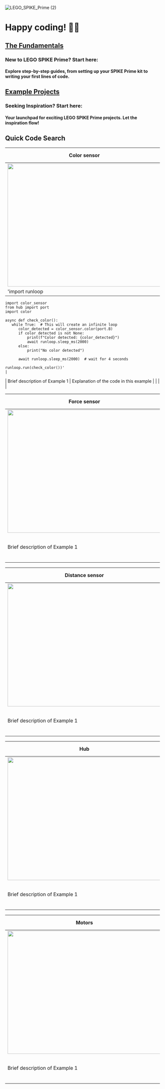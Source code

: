 ![LEGO_SPIKE_Prime (2)](https://github.com/tconey01/legospikeprime-repo/assets/119706185/57541aa3-a0eb-41f1-a89f-007c188684f1)

# Happy coding! 🚀🔧

## [The Fundamentals](TheFundamentals)
### New to LEGO SPIKE Prime? Start here:
#### Explore step-by-step guides, from setting up your SPIKE Prime kit to writing your first lines of code.

## [Example Projects](ExampleProjects)
### Seeking Inspiration? Start here:
#### Your launchpad for exciting LEGO SPIKE Prime projects. Let the inspiration flow!

## **Quick Code Search**



| Color sensor                           | Code Snippet                           |
|---------------------------------|----------------------------------------|
| <img src="https://github.com/tconey01/legospikeprime-repo/assets/119706185/b604e2e9-c6cb-4ad3-827a-2c2206158ac3" width="500" height="400">
|  'import runloop
    import color_sensor
    from hub import port
    import color

    async def check_color():
       while True:  # This will create an infinite loop
          color_detected = color_sensor.color(port.B)
          if color_detected is not None:
              print(f"Color detected: {color_detected}")
              await runloop.sleep_ms(2000)
          else:
              print("No color detected")

          await runloop.sleep_ms(2000)  # wait for 4 seconds

    runloop.run(check_color())'                                                    |
| Brief description of Example 1              | Explanation of the code in this example |
|                                             |                                         |

| Force sensor                          | Code Snippet                           |
|---------------------------------|----------------------------------------|
| <img src="https://github.com/tconey01/legospikeprime-repo/assets/119706185/95f8b808-f811-4a81-9804-e810ecf09ea1" width="500" height="400"> |       `from hub import color_sensor`              |
| Brief description of Example 1              | Explanation of the code in this example |
|                                             |                                         |

| Distance sensor                           | Code Snippet                           |
|---------------------------------|----------------------------------------|
| <img src="https://github.com/tconey01/legospikeprime-repo/assets/119706185/9d6b0a5b-4426-4bf6-abd2-97cd5b9b8e7f" width="500" height="400"> |       `from hub import color_sensor`              |
| Brief description of Example 1              | Explanation of the code in this example |
|                                             |                                         |

| Hub                           | Code Snippet                           |
|---------------------------------|----------------------------------------|
| <img src="https://github.com/tconey01/legospikeprime-repo/assets/119706185/d3353905-bfcd-4098-b764-7fb7994c7549" width="500" height="400"> |       `from hub import color_sensor`              |
| Brief description of Example 1              | Explanation of the code in this example |
|                                             |                                         |

| Motors                           | Code Snippet                           |
|---------------------------------|----------------------------------------|
| <img src="https://github.com/tconey01/legospikeprime-repo/assets/119706185/edbdae6f-0f32-4390-9b37-5ef9d69e2463" width="500" height="400"> |       `from hub import color_sensor`              |
| Brief description of Example 1              | Explanation of the code in this example |
|                                             |                                         |

                                           

